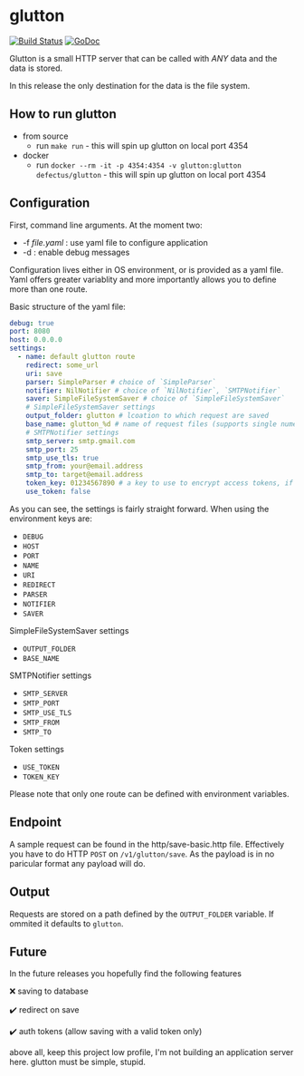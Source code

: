 # glutton

[![Build Status](https://travis-ci.org/defectus/glutton.svg?branch=master)](https://travis-ci.org/defectus/glutton)
[![GoDoc](https://godoc.org/github.com/defectus/glutton/pkg?status.svg)](https://godoc.org/github.com/defectus/glutton/pkg)


Glutton is a small HTTP server that can be called with *ANY* data and the data is stored.

In this release the only destination for the data is the file system. 

## How to run glutton

* from source
   * run `make run` - this will spin up glutton on local port 4354
* docker
   * run `docker --rm -it -p 4354:4354 -v glutton:glutton defectus/glutton` - this will spin up glutton on local port 4354

## Configuration

First, command line arguments. At the moment two:

* -f *file.yaml* : use yaml file to configure application
* -d : enable debug messages

Configuration lives either in OS environment, or is provided as a yaml file. Yaml offers greater variablity and more importantly allows you to define more than one route.

Basic structure of the yaml file:
```yaml
debug: true
port: 8080
host: 0.0.0.0
settings:
  - name: default glutton route
    redirect: some_url
    uri: save
    parser: SimpleParser # choice of `SimpleParser`
    notifier: NilNotifier # choice of `NilNotifier`, `SMTPNotifier`
    saver: SimpleFileSystemSaver # choice of `SimpleFileSystemSaver`
    # SimpleFileSystemSaver settings
    output_folder: glutton # lcoation to which request are saved
    base_name: glutton_%d # name of request files (supports single numeric counter variable)
    # SMTPNotifier settings
    smtp_server: smtp.gmail.com
    smtp_port: 25
    smtp_use_tls: true
    smtp_from: your@email.address
    smtp_to: target@email.address
    token_key: 01234567890 # a key to use to encrypt access tokens, if enabled
    use_token: false 
```

As you can see, the settings is fairly straight forward. When using the environment keys are:
* `DEBUG`
* `HOST`
* `PORT`
* `NAME`
* `URI`
* `REDIRECT`
* `PARSER`
* `NOTIFIER`
* `SAVER`

SimpleFileSystemSaver settings

* `OUTPUT_FOLDER`
* `BASE_NAME`

SMTPNotifier settings

* `SMTP_SERVER`
* `SMTP_PORT`
* `SMTP_USE_TLS`
* `SMTP_FROM`
* `SMTP_TO`

Token settings

* `USE_TOKEN`
* `TOKEN_KEY`

Please note that only one route can be defined with environment variables.

## Endpoint

A sample request can be found in the http/save-basic.http file. Effectively you have to do HTTP `POST` on `/v1/glutton/save`. As the payload is in no paricular format any payload will do.

## Output

Requests are stored on a path defined by the `OUTPUT_FOLDER` variable. If ommited it defaults to `glutton`.

## Future

In the future releases you hopefully find the following features

❌ saving to database

✔️ redirect on save 

️️✔️ auth tokens (allow saving with a valid token only)


above all, keep this project low profile, I'm not building an application server here. glutton must be simple, stupid.
